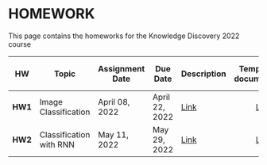 # HOMEWORK
This page contains the homeworks for the Knowledge Discovery 2022 course

| HW | Topic  | Assignment Date   |  Due Date  |  Description | Template for documentation | Form to fill in |
| :-------:| ----------------- |  ------------------ | ------------------ |--------------- | :-------: |:-------:|
| **HW1**     | Image Classification | April 08, 2022 | April 22, 2022 | [Link](hw1-2022.md) | [Link](https://www.overleaf.com/read/fttvfxqgvfvs) | [Link](https://forms.gle/z7qvczqM2Vr1an9MA) |
| **HW2**     | Classification with RNN | May 11, 2022 | May 29, 2022 | [Link](hw2-2022.md) | [Link](https://www.overleaf.com/read/fttvfxqgvfvs) | [Link](https://forms.gle/M7hRovVbpTE7Tmqf9) |
